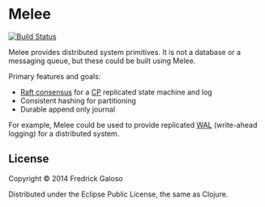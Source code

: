 # Melee

[![Build Status](https://travis-ci.org/wayoutmind/melee.png?branch=master)](https://travis-ci.org/wayoutmind/melee)

Melee provides distributed system primitives. It is not a database or a messaging queue, but these could be built using Melee.

Primary features and goals:

- [Raft consensus](http://raftconsensus.github.io/) for a [CP](http://henryr.github.io/cap-faq/) replicated state machine and log
- Consistent hashing for partitioning
- Durable append only journal

For example, Melee could be used to provide replicated [WAL](http://en.wikipedia.org/wiki/Write-ahead_logging) (write-ahead logging) for a distributed system.

## License

Copyright © 2014 Fredrick Galoso

Distributed under the Eclipse Public License, the same as Clojure.
